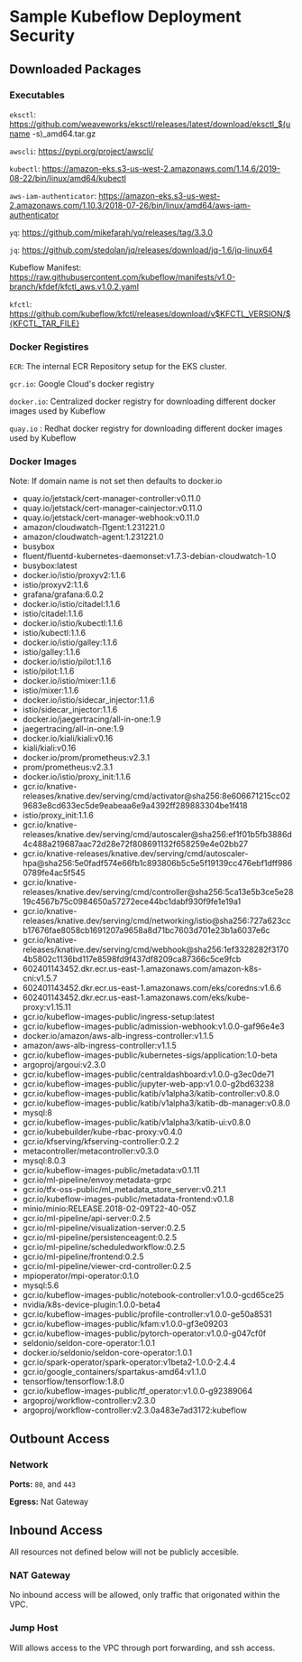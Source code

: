 # Sample Kubeflow Deployment Security

## Downloaded Packages

### Executables

`eksctl`: https://github.com/weaveworks/eksctl/releases/latest/download/eksctl_$(uname -s)_amd64.tar.gz

`awscli`: https://pypi.org/project/awscli/

`kubectl`: https://amazon-eks.s3-us-west-2.amazonaws.com/1.14.6/2019-08-22/bin/linux/amd64/kubectl

`aws-iam-authenticator`: https://amazon-eks.s3-us-west-2.amazonaws.com/1.10.3/2018-07-26/bin/linux/amd64/aws-iam-authenticator

`yq`: https://github.com/mikefarah/yq/releases/tag/3.3.0

`jq`: https://github.com/stedolan/jq/releases/download/jq-1.6/jq-linux64

Kubeflow Manifest: https://raw.githubusercontent.com/kubeflow/manifests/v1.0-branch/kfdef/kfctl_aws.v1.0.2.yaml

`kfctl`: https://github.com/kubeflow/kfctl/releases/download/v$KFCTL_VERSION/${KFCTL_TAR_FILE} 

### Docker Registires

`ECR`: The internal ECR Repository setup for the EKS cluster.

`gcr.io`: Google Cloud's docker registry

`docker.io`: Centralized docker registry for downloading different docker images used by Kubeflow

`quay.io` : Redhat docker registry for downloading different docker images used by Kubeflow

### Docker Images

Note: If domain name is not set then defaults to docker.io

- quay.io/jetstack/cert-manager-controller:v0.11.0
- quay.io/jetstack/cert-manager-cainjector:v0.11.0
- quay.io/jetstack/cert-manager-webhook:v0.11.0
- amazon/cloudwatch-∏gent:1.231221.0
- amazon/cloudwatch-agent:1.231221.0
- busybox
- fluent/fluentd-kubernetes-daemonset:v1.7.3-debian-cloudwatch-1.0
- busybox:latest
- docker.io/istio/proxyv2:1.1.6
- istio/proxyv2:1.1.6
- grafana/grafana:6.0.2
- docker.io/istio/citadel:1.1.6
- istio/citadel:1.1.6
- docker.io/istio/kubectl:1.1.6
- istio/kubectl:1.1.6
- docker.io/istio/galley:1.1.6
- istio/galley:1.1.6
- docker.io/istio/pilot:1.1.6
- istio/pilot:1.1.6
- docker.io/istio/mixer:1.1.6
- istio/mixer:1.1.6
- docker.io/istio/sidecar_injector:1.1.6
- istio/sidecar_injector:1.1.6
- docker.io/jaegertracing/all-in-one:1.9
- jaegertracing/all-in-one:1.9
- docker.io/kiali/kiali:v0.16
- kiali/kiali:v0.16
- docker.io/prom/prometheus:v2.3.1
- prom/prometheus:v2.3.1
- docker.io/istio/proxy_init:1.1.6
- gcr.io/knative-releases/knative.dev/serving/cmd/activator@sha256:8e606671215cc029683e8cd633ec5de9eabeaa6e9a4392ff289883304be1f418
- istio/proxy_init:1.1.6
- gcr.io/knative-releases/knative.dev/serving/cmd/autoscaler@sha256:ef1f01b5fb3886d4c488a219687aac72d28e72f808691132f658259e4e02bb27
- gcr.io/knative-releases/knative.dev/serving/cmd/autoscaler-hpa@sha256:5e0fadf574e66fb1c893806b5c5e5f19139cc476ebf1dff9860789fe4ac5f545
- gcr.io/knative-releases/knative.dev/serving/cmd/controller@sha256:5ca13e5b3ce5e2819c4567b75c0984650a57272ece44bc1dabf930f9fe1e19a1
- gcr.io/knative-releases/knative.dev/serving/cmd/networking/istio@sha256:727a623ccb17676fae8058cb1691207a9658a8d71bc7603d701e23b1a6037e6c
- gcr.io/knative-releases/knative.dev/serving/cmd/webhook@sha256:1ef3328282f31704b5802c1136bd117e8598fd9f437df8209ca87366c5ce9fcb
- 602401143452.dkr.ecr.us-east-1.amazonaws.com/amazon-k8s-cni:v1.5.7
- 602401143452.dkr.ecr.us-east-1.amazonaws.com/eks/coredns:v1.6.6
- 602401143452.dkr.ecr.us-east-1.amazonaws.com/eks/kube-proxy:v1.15.11
- gcr.io/kubeflow-images-public/ingress-setup:latest
- gcr.io/kubeflow-images-public/admission-webhook:v1.0.0-gaf96e4e3
- docker.io/amazon/aws-alb-ingress-controller:v1.1.5
- amazon/aws-alb-ingress-controller:v1.1.5
- gcr.io/kubeflow-images-public/kubernetes-sigs/application:1.0-beta
- argoproj/argoui:v2.3.0
- gcr.io/kubeflow-images-public/centraldashboard:v1.0.0-g3ec0de71
- gcr.io/kubeflow-images-public/jupyter-web-app:v1.0.0-g2bd63238
- gcr.io/kubeflow-images-public/katib/v1alpha3/katib-controller:v0.8.0
- gcr.io/kubeflow-images-public/katib/v1alpha3/katib-db-manager:v0.8.0
- mysql:8
- gcr.io/kubeflow-images-public/katib/v1alpha3/katib-ui:v0.8.0
- gcr.io/kubebuilder/kube-rbac-proxy:v0.4.0
- gcr.io/kfserving/kfserving-controller:0.2.2
- metacontroller/metacontroller:v0.3.0
- mysql:8.0.3
- gcr.io/kubeflow-images-public/metadata:v0.1.11
- gcr.io/ml-pipeline/envoy:metadata-grpc
- gcr.io/tfx-oss-public/ml_metadata_store_server:v0.21.1
- gcr.io/kubeflow-images-public/metadata-frontend:v0.1.8
- minio/minio:RELEASE.2018-02-09T22-40-05Z
- gcr.io/ml-pipeline/api-server:0.2.5
- gcr.io/ml-pipeline/visualization-server:0.2.5
- gcr.io/ml-pipeline/persistenceagent:0.2.5
- gcr.io/ml-pipeline/scheduledworkflow:0.2.5
- gcr.io/ml-pipeline/frontend:0.2.5
- gcr.io/ml-pipeline/viewer-crd-controller:0.2.5
- mpioperator/mpi-operator:0.1.0
- mysql:5.6
- gcr.io/kubeflow-images-public/notebook-controller:v1.0.0-gcd65ce25
- nvidia/k8s-device-plugin:1.0.0-beta4
- gcr.io/kubeflow-images-public/profile-controller:v1.0.0-ge50a8531
- gcr.io/kubeflow-images-public/kfam:v1.0.0-gf3e09203
- gcr.io/kubeflow-images-public/pytorch-operator:v1.0.0-g047cf0f
- seldonio/seldon-core-operator:1.0.1
- docker.io/seldonio/seldon-core-operator:1.0.1
- gcr.io/spark-operator/spark-operator:v1beta2-1.0.0-2.4.4
- gcr.io/google_containers/spartakus-amd64:v1.1.0
- tensorflow/tensorflow:1.8.0
- gcr.io/kubeflow-images-public/tf_operator:v1.0.0-g92389064
- argoproj/workflow-controller:v2.3.0
- argoproj/workflow-controller:v2.3.0a483e7ad3172:kubeflow

## Outbount Access

### Network

**Ports:** `80`, and `443`

**Egress:** Nat Gateway

## Inbound Access

All resources not defined below will not be publicly accesible. 

### NAT Gateway

No inbound access will be allowed, only traffic that origonated within the VPC.

### Jump Host

Will allows access to the VPC through port forwarding, and ssh access.
